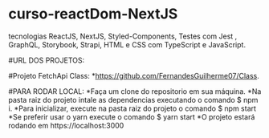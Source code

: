 # curso-reactDom-NextJS
tecnologias ReactJS, NextJS, Styled-Components, Testes com Jest , GraphQL, Storybook, Strapi, HTML e CSS com TypeScript e JavaScript.

#URL DOS PROJETOS: 

#Projeto FetchApi Class:
*https://github.com/FernandesGuilherme07/Class.



#PARA RODAR LOCAL:
*Faça um clone do repositorio em sua máquina.
*Na pasta raiz do projeto intale as dependencias executando o comando $ npm i.
*Para inicializar, execute na pasta raiz do projeto o comando $ npm start
*Se preferir usar o yarn execute o comando $ yarn start
*O projeto estará rodando em https://localhost:3000 


